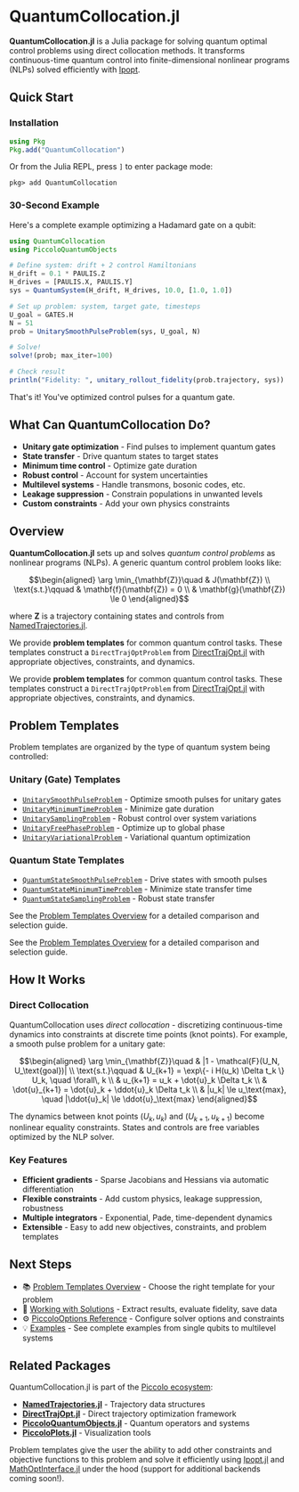 # QuantumCollocation.jl

**QuantumCollocation.jl** is a Julia package for solving quantum optimal control problems using direct collocation methods. It transforms continuous-time quantum control into finite-dimensional nonlinear programs (NLPs) solved efficiently with [Ipopt](https://github.com/jump-dev/Ipopt.jl).

## Quick Start

### Installation

```julia
using Pkg
Pkg.add("QuantumCollocation")
```

Or from the Julia REPL, press `]` to enter package mode:
```
pkg> add QuantumCollocation
```

### 30-Second Example

Here's a complete example optimizing a Hadamard gate on a qubit:

```julia
using QuantumCollocation
using PiccoloQuantumObjects

# Define system: drift + 2 control Hamiltonians
H_drift = 0.1 * PAULIS.Z
H_drives = [PAULIS.X, PAULIS.Y]
sys = QuantumSystem(H_drift, H_drives, 10.0, [1.0, 1.0])

# Set up problem: system, target gate, timesteps
U_goal = GATES.H
N = 51
prob = UnitarySmoothPulseProblem(sys, U_goal, N)

# Solve!
solve!(prob; max_iter=100)

# Check result
println("Fidelity: ", unitary_rollout_fidelity(prob.trajectory, sys))
```

That's it! You've optimized control pulses for a quantum gate.

## What Can QuantumCollocation Do?

- **Unitary gate optimization** - Find pulses to implement quantum gates
- **State transfer** - Drive quantum states to target states
- **Minimum time control** - Optimize gate duration
- **Robust control** - Account for system uncertainties
- **Multilevel systems** - Handle transmons, bosonic codes, etc.
- **Leakage suppression** - Constrain populations in unwanted levels
- **Custom constraints** - Add your own physics constraints

## Overview

**QuantumCollocation.jl** sets up and solves *quantum control problems* as nonlinear programs (NLPs). A generic quantum control problem looks like:

```math
\begin{aligned}
    \arg \min_{\mathbf{Z}}\quad & J(\mathbf{Z}) \\
    \text{s.t.}\qquad & \mathbf{f}(\mathbf{Z}) = 0 \\
    & \mathbf{g}(\mathbf{Z}) \le 0
\end{aligned}
```

where $\mathbf{Z}$ is a trajectory containing states and controls from [NamedTrajectories.jl](https://github.com/harmoniqs/NamedTrajectories.jl).

We provide **problem templates** for common quantum control tasks. These templates construct a `DirectTrajOptProblem` from [DirectTrajOpt.jl](https://github.com/harmoniqs/DirectTrajOpt.jl) with appropriate objectives, constraints, and dynamics.

We provide **problem templates** for common quantum control tasks. These templates construct a `DirectTrajOptProblem` from [DirectTrajOpt.jl](https://github.com/harmoniqs/DirectTrajOpt.jl) with appropriate objectives, constraints, and dynamics.

## Problem Templates

Problem templates are organized by the type of quantum system being controlled:

### Unitary (Gate) Templates
- [`UnitarySmoothPulseProblem`](@ref) - Optimize smooth pulses for unitary gates
- [`UnitaryMinimumTimeProblem`](@ref) - Minimize gate duration
- [`UnitarySamplingProblem`](@ref) - Robust control over system variations
- [`UnitaryFreePhaseProblem`](@ref) - Optimize up to global phase
- [`UnitaryVariationalProblem`](@ref) - Variational quantum optimization

### Quantum State Templates
- [`QuantumStateSmoothPulseProblem`](@ref) - Drive states with smooth pulses
- [`QuantumStateMinimumTimeProblem`](@ref) - Minimize state transfer time
- [`QuantumStateSamplingProblem`](@ref) - Robust state transfer

See the [Problem Templates Overview](@ref) for a detailed comparison and selection guide.

See the [Problem Templates Overview](@ref) for a detailed comparison and selection guide.

## How It Works

### Direct Collocation

QuantumCollocation uses *direct collocation* - discretizing continuous-time dynamics into constraints at discrete time points (knot points). For example, a smooth pulse problem for a unitary gate:

```math
\begin{aligned}
    \arg \min_{\mathbf{Z}}\quad & |1 - \mathcal{F}(U_N, U_\text{goal})|  \\
    \text{s.t.}\qquad & U_{k+1} = \exp\{- i H(u_k) \Delta t_k \} U_k, \quad \forall\, k \\
    & u_{k+1} = u_k + \dot{u}_k \Delta t_k \\
    & \dot{u}_{k+1} = \dot{u}_k + \ddot{u}_k \Delta t_k \\
    & |u_k| \le u_\text{max}, \quad |\ddot{u}_k| \le \ddot{u}_\text{max}
\end{aligned}
```

The dynamics between knot points $(U_k, u_k)$ and $(U_{k+1}, u_{k+1})$ become nonlinear equality constraints. States and controls are free variables optimized by the NLP solver.

### Key Features

- **Efficient gradients** - Sparse Jacobians and Hessians via automatic differentiation
- **Flexible constraints** - Add custom physics, leakage suppression, robustness
- **Multiple integrators** - Exponential, Pade, time-dependent dynamics
- **Extensible** - Easy to add new objectives, constraints, and problem templates

## Next Steps

- 📚 [Problem Templates Overview](@ref) - Choose the right template for your problem
- 🎯 [Working with Solutions](@ref) - Extract results, evaluate fidelity, save data
- ⚙️ [PiccoloOptions Reference](@ref) - Configure solver options and constraints
- 💡 [Examples](@ref) - See complete examples from single qubits to multilevel systems

## Related Packages

QuantumCollocation.jl is part of the [Piccolo ecosystem](https://github.com/harmoniqs/Piccolo.jl):

- [**NamedTrajectories.jl**](https://github.com/harmoniqs/NamedTrajectories.jl) - Trajectory data structures
- [**DirectTrajOpt.jl**](https://github.com/harmoniqs/DirectTrajOpt.jl) - Direct trajectory optimization framework
- [**PiccoloQuantumObjects.jl**](https://github.com/harmoniqs/PiccoloQuantumObjects.jl) - Quantum operators and systems
- [**PiccoloPlots.jl**](https://github.com/harmoniqs/PiccoloPlots.jl) - Visualization tools

Problem templates give the user the ability to add other constraints and objective functions to this problem and solve it efficiently using [Ipopt.jl](https://github.com/jump-dev/Ipopt.jl) and [MathOptInterface.jl](https://github.com/jump-dev/MathOptInterface.jl) under the hood (support for additional backends coming soon!).
